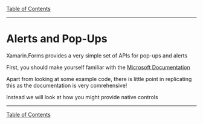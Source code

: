 [Table of Contents](README.md)

----

# Alerts and Pop-Ups
Xamarin.Forms provides a very simple set of APIs for pop-ups and alerts

First, you should make yourself familiar with the [Microsoft Documentation](https://docs.microsoft.com/xamarin/xamarin-forms/user-interface/pop-ups)

Apart from looking at some example code, there is little point in replicating this as the documentation is very comrehensive!

Instead we will look at how you might provide native controls

----

[Table of Contents](README.md)